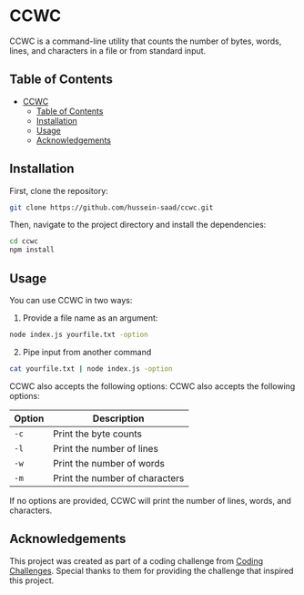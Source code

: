# CCWC 

CCWC is a command-line utility that counts the number of bytes, words, lines, and characters in a file or from standard input.

## Table of Contents

- [CCWC](#ccwc)
  - [Table of Contents](#table-of-contents)
  - [Installation](#installation)
  - [Usage](#usage)
  - [Acknowledgements](#acknowledgements)

## Installation

First, clone the repository:

```bash
git clone https://github.com/hussein-saad/ccwc.git
```
Then, navigate to the project directory and install the dependencies:

```bash
cd ccwc
npm install
```

## Usage

You can use CCWC in two ways:

1. Provide a file name as an argument:

```bash
node index.js yourfile.txt -option
```

2. Pipe input from another command

```bash
cat yourfile.txt | node index.js -option
```

CCWC also accepts the following options:
CCWC also accepts the following options:

| Option | Description                 |
|--------|-----------------------------|
| `-c`   | Print the byte counts       |
| `-l`   | Print the number of lines   |
| `-w`   | Print the number of words   |
| `-m`   | Print the number of characters |

If no options are provided, CCWC will print the number of lines, words, and characters.

## Acknowledgements

This project was created as part of a coding challenge from [Coding Challenges](https://codingchallenges.fyi/). Special thanks to them for providing the challenge that inspired this project.

